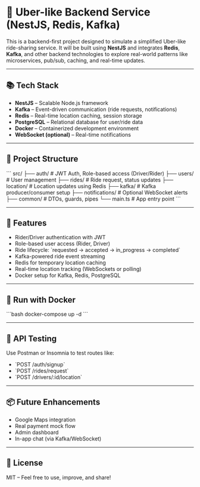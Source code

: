 
# 🚗 Uber-like Backend Service (NestJS, Redis, Kafka)

This is a backend-first project designed to simulate a simplified Uber-like ride-sharing service. It will be built using **NestJS** and integrates **Redis**, **Kafka**, and other backend technologies to explore real-world patterns like microservices, pub/sub, caching, and real-time updates.

---

## 📚 Tech Stack

- **NestJS** – Scalable Node.js framework
- **Kafka** – Event-driven communication (ride requests, notifications)
- **Redis** – Real-time location caching, session storage
- **PostgreSQL** – Relational database for user/ride data
- **Docker** – Containerized development environment
- **WebSocket (optional)** – Real-time notifications

---

## 🔧 Project Structure

\`\`\`
src/
├── auth/             # JWT Auth, Role-based access (Driver/Rider)
├── users/            # User management
├── rides/            # Ride request, status updates
├── location/         # Location updates using Redis
├── kafka/            # Kafka producer/consumer setup
├── notifications/    # Optional WebSocket alerts
├── common/           # DTOs, guards, pipes
└── main.ts           # App entry point
\`\`\`

---

## 🚀 Features

- Rider/Driver authentication with JWT
- Role-based user access (Rider, Driver)
- Ride lifecycle: \`requested → accepted → in_progress → completed\`
- Kafka-powered ride event streaming
- Redis for temporary location caching
- Real-time location tracking (WebSockets or polling)
- Docker setup for Kafka, Redis, PostgreSQL

---

## 🐳 Run with Docker

\`\`\`bash
docker-compose up -d
\`\`\`

---

## 🧪 API Testing

Use Postman or Insomnia to test routes like:
- \`POST /auth/signup\`
- \`POST /rides/request\`
- \`POST /drivers/:id/location\`

---

## 📦 Future Enhancements

- Google Maps integration
- Real payment mock flow
- Admin dashboard
- In-app chat (via Kafka/WebSocket)

---

## 📄 License

MIT – Feel free to use, improve, and share!

